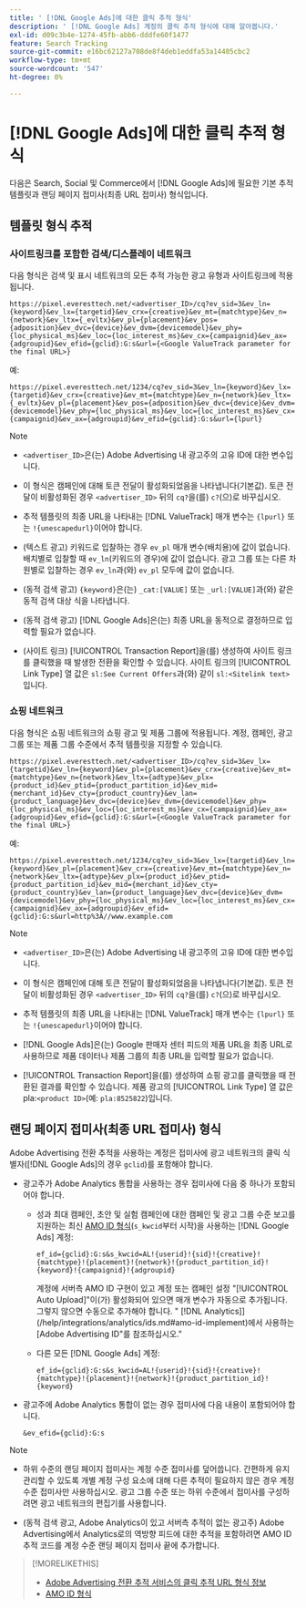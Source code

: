 ```yaml
---
title: ' [!DNL Google Ads]에 대한 클릭 추적 형식'
description: ' [!DNL Google Ads] 계정의 클릭 추적 형식에 대해 알아봅니다.'
exl-id: d09c3b4e-1274-45fb-abb6-dddfe60f1477
feature: Search Tracking
source-git-commit: e16bc62127a708de8f4deb1eddfa53a14405cbc2
workflow-type: tm+mt
source-wordcount: '547'
ht-degree: 0%

---
```


# [!DNL Google Ads]에 대한 클릭 추적 형식

다음은 Search, Social 및 Commerce에서 [!DNL Google Ads]에 필요한 기본 추적 템플릿과 랜딩 페이지 접미사(최종 URL 접미사) 형식입니다.

## 템플릿 형식 추적

### 사이트링크를 포함한 검색/디스플레이 네트워크

다음 형식은 검색 및 표시 네트워크의 모든 추적 가능한 광고 유형과 사이트링크에 적용됩니다.

`https://pixel.everesttech.net/<advertiser_ID>/cq?ev_sid=3&ev_ln={keyword}&ev_lx={targetid}&ev_crx={creative}&ev_mt={matchtype}&ev_n={network}&ev_ltx={_evltx}&ev_pl={placement}&ev_pos={adposition}&ev_dvc={device}&ev_dvm={devicemodel}&ev_phy={loc_physical_ms}&ev_loc={loc_interest_ms}&ev_cx={campaignid}&ev_ax={adgroupid}&ev_efid={gclid}:G:s&url={<Google ValueTrack parameter for the final URL>}`

예:

`https://pixel.everesttech.net/1234/cq?ev_sid=3&ev_ln={keyword}&ev_lx={targetid}&ev_crx={creative}&ev_mt={matchtype}&ev_n={network}&ev_ltx={_evltx}&ev_pl={placement}&ev_pos={adposition}&ev_dvc={device}&ev_dvm={devicemodel}&ev_phy={loc_physical_ms}&ev_loc={loc_interest_ms}&ev_cx={campaignid}&ev_ax={adgroupid}&ev_efid={gclid}:G:s&url={lpurl}`

>[!NOTE]
>
>* `<advertiser_ID>`은(는) Adobe Advertising 내 광고주의 고유 ID에 대한 변수입니다.
>
>* 이 형식은 캠페인에 대해 토큰 전달이 활성화되었음을 나타냅니다(기본값). 토큰 전달이 비활성화된 경우 `<advertiser_ID>` 뒤의 `cq?`을(를) `c?`(으)로 바꾸십시오.
>
>* 추적 템플릿의 최종 URL을 나타내는 [!DNL ValueTrack] 매개 변수는 `{lpurl}` 또는 `!{unescapedurl}`이어야 합니다.
>
>* (텍스트 광고) 키워드로 입찰하는 경우 `ev_pl` 매개 변수(배치용)에 값이 없습니다. 배치별로 입찰할 때 `ev_ln`(키워드의 경우)에 값이 없습니다. 광고 그룹 또는 다른 차원별로 입찰하는 경우 `ev_ln`과(와) `ev_pl` 모두에 값이 없습니다.
>
>* (동적 검색 광고) `{keyword}`은(는) `_cat:[VALUE]` 또는 `_url:[VALUE]`과(와) 같은 동적 검색 대상 식을 나타냅니다.
>
>* (동적 검색 광고) [!DNL Google Ads]은(는) 최종 URL을 동적으로 결정하므로 입력할 필요가 없습니다.
>
>* (사이트 링크) [!UICONTROL Transaction Report]을(를) 생성하여 사이트 링크를 클릭했을 때 발생한 전환을 확인할 수 있습니다. 사이트 링크의 [!UICONTROL Link Type] 열 값은 `sl:See Current Offers`과(와) 같이 `sl:<Sitelink text>`입니다.

### 쇼핑 네트워크

다음 형식은 쇼핑 네트워크의 쇼핑 광고 및 제품 그룹에 적용됩니다. 계정, 캠페인, 광고 그룹 또는 제품 그룹 수준에서 추적 템플릿을 지정할 수 있습니다.

`https://pixel.everesttech.net/<advertiser_ID>/cq?ev_sid=3&ev_lx={targetid}&ev_ln={keyword}&ev_pl={placement}&ev_crx={creative}&ev_mt={matchtype}&ev_n={network}&ev_ltx={adtype}&ev_plx={product_id}&ev_ptid={product_partition_id}&ev_mid={merchant_id}&ev_cty={product_country}&ev_lan={product_language}&ev_dvc={device}&ev_dvm={devicemodel}&ev_phy={loc_physical_ms}&ev_loc={loc_interest_ms}&ev_cx={campaignid}&ev_ax={adgroupid}&ev_efid={gclid}:G:s&url={<Google ValueTrack parameter for the final URL>}`

예:

`https://pixel.everesttech.net/1234/cq?ev_sid=3&ev_lx={targetid}&ev_ln={keyword}&ev_pl={placement}&ev_crx={creative}&ev_mt={matchtype}&ev_n={network}&ev_ltx={adtype}&ev_plx={product_id}&ev_ptid={product_partition_id}&ev_mid={merchant_id}&ev_cty={product_country}&ev_lan={product_language}&ev_dvc={device}&ev_dvm={devicemodel}&ev_phy={loc_physical_ms}&ev_loc={loc_interest_ms}&ev_cx={campaignid}&ev_ax={adgroupid}&ev_efid={gclid}:G:s&url=http%3A//www.example.com`

>[!NOTE]
>
>* `<advertiser_ID>`은(는) Adobe Advertising 내 광고주의 고유 ID에 대한 변수입니다.
>
>* 이 형식은 캠페인에 대해 토큰 전달이 활성화되었음을 나타냅니다(기본값). 토큰 전달이 비활성화된 경우 `<advertiser_ID>` 뒤의 `cq?`을(를) `c?`(으)로 바꾸십시오.
>
>* 추적 템플릿의 최종 URL을 나타내는 [!DNL ValueTrack] 매개 변수는 `{lpurl}` 또는 `!{unescapedurl}`이어야 합니다.
>
>* [!DNL Google Ads]은(는) Google 판매자 센터 피드의 제품 URL을 최종 URL로 사용하므로 제품 데이터나 제품 그룹의 최종 URL을 입력할 필요가 없습니다.
>
>* [!UICONTROL Transaction Report]을(를) 생성하여 쇼핑 광고를 클릭했을 때 전환된 결과를 확인할 수 있습니다. 제품 광고의 [!UICONTROL Link Type] 열 값은 pla:`<product ID>`(예: `pla:8525822`)입니다.

## 랜딩 페이지 접미사(최종 URL 접미사) 형식

Adobe Advertising 전환 추적을 사용하는 계정은 접미사에 광고 네트워크의 클릭 식별자([!DNL Google Ads]의 경우 `gclid`)를 포함해야 합니다.

* 광고주가 Adobe Analytics 통합을 사용하는 경우 접미사에 다음 중 하나가 포함되어야 합니다.

   * 성과 최대 캠페인, 초안 및 실험 캠페인에 대한 캠페인 및 광고 그룹 수준 보고를 지원하는 최신 [AMO ID 형식](/help/integrations/analytics/ids.md#amo-id-formats)(`s_kwcid`부터 시작)을 사용하는 [!DNL Google Ads] 계정:

     `ef_id={gclid}:G:s&s_kwcid=AL!{userid}!{sid}!{creative}!{matchtype}!{placement}!{network}!{product_partition_id}!{keyword}!{campaignid}!{adgroupid}`

     계정에 서버측 AMO ID 구현이 있고 계정 또는 캠페인 설정 &quot;[!UICONTROL Auto Upload]&quot;이(가) 활성화되어 있으면 매개 변수가 자동으로 추가됩니다. 그렇지 않으면 수동으로 추가해야 합니다. &quot; [!DNL Analytics]](/help/integrations/analytics/ids.md#amo-id-implement)에서 사용하는 [Adobe Advertising ID&quot;를 참조하십시오.&quot;

   * 다른 모든 [!DNL Google Ads] 계정:

     `ef_id={gclid}:G:s&s_kwcid=AL!{userid}!{sid}!{creative}!{matchtype}!{placement}!{network}!{product_partition_id}!{keyword}`

* 광고주에 Adobe Analytics 통합이 없는 경우 접미사에 다음 내용이 포함되어야 합니다.

  `&ev_efid={gclid}:G:s`

>[!NOTE]
>
>* 하위 수준의 랜딩 페이지 접미사는 계정 수준 접미사를 덮어씁니다. 간편하게 유지 관리할 수 있도록 개별 계정 구성 요소에 대해 다른 추적이 필요하지 않은 경우 계정 수준 접미사만 사용하십시오. 광고 그룹 수준 또는 하위 수준에서 접미사를 구성하려면 광고 네트워크의 편집기를 사용합니다.
>
>* (동적 검색 광고, Adobe Analytics이 있고 서버측 추적이 없는 광고주) Adobe Advertising에서 Analytics로의 역방향 피드에 대한 추적을 포함하려면 AMO ID 추적 코드를 계정 수준 랜딩 페이지 접미사 끝에 추가합니다.

>[!MORELIKETHIS]
>
>* [Adobe Advertising 전환 추적 서비스의 클릭 추적 URL 형식 정보](formats-click-tracking-about.md)
>* [AMO ID 형식](/help/integrations/analytics/ids.md#amo-id-formats)
